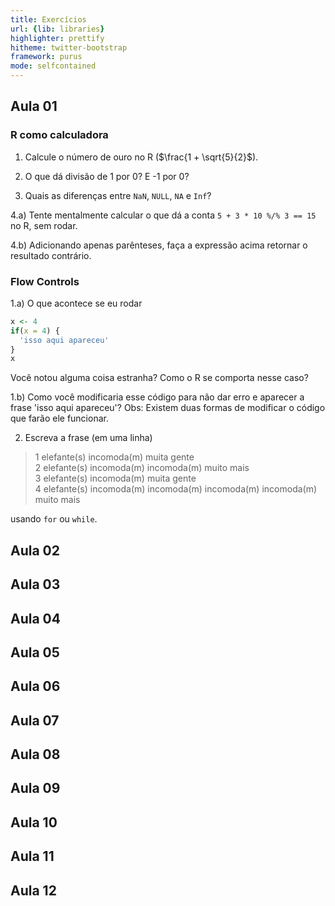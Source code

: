 ```yaml
---
title: Exercícios
url: {lib: libraries}
highlighter: prettify
hitheme: twitter-bootstrap
framework: purus
mode: selfcontained
---
```


## Aula 01

### R como calculadora

1. Calcule o número de ouro no R ($\frac{1 + \sqrt{5}{2}$).

2. O que dá divisão de 1 por 0? E -1 por 0? 

3. Quais as diferenças entre `NaN`, `NULL`, `NA` e `Inf`? 

4.a) Tente mentalmente calcular o que dá a conta `5 + 3 * 10 %/% 3 == 15` no R, sem rodar.

4.b) Adicionando apenas parênteses, faça a expressão acima retornar o resultado contrário. 

### Flow Controls

1.a) O que acontece se eu rodar


```r
x <- 4
if(x = 4) {
  'isso aqui apareceu'
}
x
```

Você notou alguma coisa estranha? Como o R se comporta nesse caso?

1.b) Como você modificaria esse código para não dar erro e aparecer a frase 'isso aqui apareceu'?
Obs: Existem duas formas de modificar o código que farão ele funcionar.

2. Escreva a frase (em uma linha)

> 1 elefante(s) incomoda(m) muita gente  
> 2 elefante(s) incomoda(m) incomoda(m) muito mais  
> 3 elefante(s) incomoda(m) muita gente  
> 4 elefante(s) incomoda(m) incomoda(m) incomoda(m) incomoda(m) muito mais  

usando `for` ou `while`.



### 



## Aula 02

## Aula 03

## Aula 04

## Aula 05

## Aula 06

## Aula 07

## Aula 08

## Aula 09

## Aula 10

## Aula 11

## Aula 12

